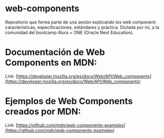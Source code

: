 # web-components
Repositorio que forma parte de una sesión explicando los web component: características, especificaciones, estándares y práctica. Dictada por mi, a la comunidad del bootcamp Alura + ONE (Oracle Next Education).

# Documentación de Web Components en MDN:
Link: [https://developer.mozilla.org/es/docs/Web/API/Web_components](https://developer.mozilla.org/es/docs/Web/API/Web_components)

# Ejemplos de Web Components creados por MDN:
Link: [https://github.com/mdn/web-components-examples](https://github.com/mdn/web-components-examples)
